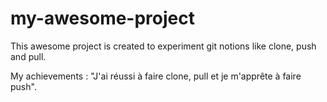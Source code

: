 # my-awesome-project

This awesome project is created to experiment git notions like clone, push and pull.

My achievements :
"J'ai réussi à faire clone, pull et je m'apprête à faire push".

